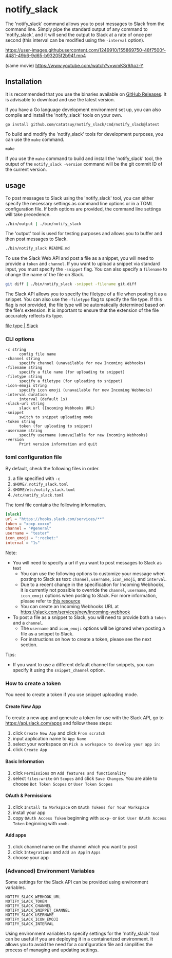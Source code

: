 # notify_slack

The 'notify_slack' command allows you to post messages to Slack from the command line. Simply pipe the standard output of any command to 'notify_slack', and it will send the output to Slack at a rate of once per second (this interval can be modified using the `-interval` option).

https://user-images.githubusercontent.com/1249910/155869750-48f7500f-4481-49b6-9d65-b93205f2b94f.mp4

(same movie) https://www.youtube.com/watch?v=wmKSr9Aoz-Y

## Installation

It is recommended that you use the binaries available on [GitHub Releases](https://github.com/catatsuy/notify_slack/releases). It is advisable to download and use the latest version.

If you have a Go language development environment set up, you can also compile and install the 'notify_slack' tools on your own.

```
go install github.com/catatsuy/notify_slack/cmd/notify_slack@latest
```

To build and modify the 'notify_slack' tools for development purposes, you can use the `make` command.

```
make
```

If you use the `make` command to build and install the 'notify_slack' tool, the output of the `notify_slack -version` command will be the git commit ID of the current version.

## usage

To post messages to Slack using the 'notify_slack' tool, you can either specify the necessary settings as command line options or in a TOML configuration file. If both options are provided, the command line settings will take precedence.

```sh
./bin/output | ./bin/notify_slack
```

The 'output' tool is used for testing purposes and allows you to buffer and then post messages to Slack.

``` sh
./bin/notify_slack README.md
```

To use the Slack Web API and post a file as a snippet, you will need to provide a `token` and `channel`. If you want to upload a snippet via standard input, you must specify the `-snippet` flag. You can also specify a `filename` to change the name of the file on Slack.

``` sh
git diff | ./bin/notify_slack -snippet -filename git.diff
```

The Slack API allows you to specify the filetype of a file when posting it as a snippet. You can also use the `-filetype` flag to specify the file type. If this flag is not provided, the file type will be automatically determined based on the file's extension. It is important to ensure that the extension of the file accurately reflects its type.

[file type | Slack](https://api.slack.com/types/file#file_types)


### CLI options

```
-c string
      config file name
-channel string
      specify channel (unavailable for new Incoming Webhooks)
-filename string
      specify a file name (for uploading to snippet)
-filetype string
      specify a filetype (for uploading to snippet)
-icon-emoji string
      specify icon emoji (unavailable for new Incoming Webhooks)
-interval duration
      interval (default 1s)
-slack-url string
      slack url (Incoming Webhooks URL)
-snippet
      switch to snippet uploading mode
-token string
      token (for uploading to snippet)
-username string
      specify username (unavailable for new Incoming Webhooks)
-version
      Print version information and quit
```

### toml configuration file

By default, check the following files in order.

1. a file specified with `-c`
1. `$HOME/.notify_slack.toml`
1. `$HOME/etc/notify_slack.toml`
1. `/etc/notify_slack.toml`

The toml file contains the following information.

```toml:notify_slack.toml
[slack]
url = "https://hooks.slack.com/services/**"
token = "xoxp-xxxxx"
channel = "#general"
username = "tester"
icon_emoji = ":rocket:"
interval = "1s"
```

Note:

  * You will need to specify a url if you want to post messages to Slack as text
    * You can use the following options to customize your message when posting to Slack as text: `channel`, `username`, `icon_emoji`, and `interval`.
    * Due to a recent change in the specification for Incoming Webhooks, it is currently not possible to override the `channel`, `username`, and `icon_emoji` options when posting to Slack. For more information, please refer to [this resource](https://api.slack.com/messaging/webhooks#advanced_message_formatting)
    * You can create an Incoming Webhooks URL at https://slack.com/services/new/incoming-webhook
  * To post a file as a snippet to Slack, you will need to provide both a `token` and a `channel`.
    * The `username` and `icon_emoji` options will be ignored when posting a file as a snippet to Slack.
    * For instructions on how to create a token, please see the next section.

Tips:

  * If you want to use a different default channel for snippets, you can specify it using the `snippet_channel` option.

### How to create a token

You need to create a token if you use snippet uploading mode.

#### Create New App

To create a new app and generate a token for use with the Slack API, go to https://api.slack.com/apps and follow these steps:

1. click `Create New App` and click `From scratch`
2. input application name to `App Name`
3. select your workspace on `Pick a workspace to develop your app in:`
4. click `Create App`

#### Basic Information

1. click `Permissions` on `Add features and functionality`
2. select `files:write` on `Scopes` and click `Save Changes`. You are able to choose `Bot Token Scopes` or `User Token Scopes`

#### OAuth & Permissions

1. click `Install to Workspace` on `OAuth Tokens for Your Workspace`
2. install your app
3. copy `OAuth Access Token` beginning with `xoxp-` or `Bot User OAuth Access Token` beginning with `xoxb-`

#### Add apps

1. click channel name on the channel which you want to post
2. click `Integrations` and `Add an App` in `Apps`
3. choose your app

### (Advanced) Environment Variables

Some settings for the Slack API can be provided using environment variables.

```
NOTIFY_SLACK_WEBHOOK_URL
NOTIFY_SLACK_TOKEN
NOTIFY_SLACK_CHANNEL
NOTIFY_SLACK_SNIPPET_CHANNEL
NOTIFY_SLACK_USERNAME
NOTIFY_SLACK_ICON_EMOJI
NOTIFY_SLACK_INTERVAL
```

Using environment variables to specify settings for the 'notify_slack' tool can be useful if you are deploying it in a containerized environment. It allows you to avoid the need for a configuration file and simplifies the process of managing and updating settings.
